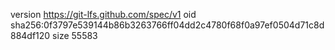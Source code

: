 version https://git-lfs.github.com/spec/v1
oid sha256:0f3797e539144b86b3263766ff04dd2c4780f68f0a97ef0504d71c8d884df120
size 55583
